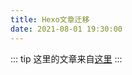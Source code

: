 ```yaml
---
title: Hexo文章迁移
date: 2021-08-01 19:30:00
---
```

::: tip
 这里的文章来自[这里](https://xzblog.vercel.app/)
:::